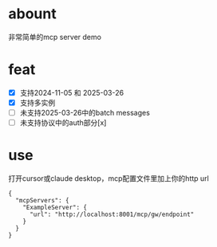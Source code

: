 # abount
非常简单的mcp server demo

# feat
- [x] 支持2024-11-05 和 2025-03-26 
- [x] 支持多实例 
- [ ] 未支持2025-03-26中的batch messages 
- [ ] 未支持协议中的auth部分[x] 

# use
打开cursor或claude desktop，mcp配置文件里加上你的http url
```
{
  "mcpServers": {
    "ExampleServer": {
      "url": "http://localhost:8001/mcp/gw/endpoint"
    }
  }
}
```

